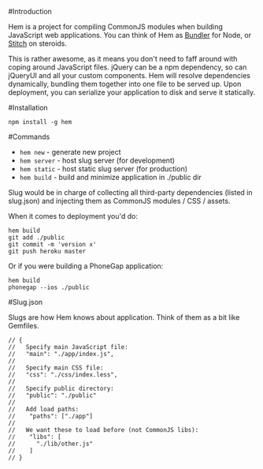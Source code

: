 #Introduction

Hem is a project for compiling CommonJS modules when building JavaScript web applications. You can think of Hem as [Bundler](http://gembundler.com/) for Node, or [Stitch](https://github.com/sstephenson/stitch) on steroids. 

This is rather awesome, as it means you don't need to faff around with coping around JavaScript files. jQuery can be a npm dependency, so can jQueryUI and all your custom components. Hem will resolve dependencies dynamically, bundling them together into one file to be served up. Upon deployment, you can serialize your application to disk and serve it statically. 

#Installation

    npm install -g hem

#Commands

* `hem new`    - generate new project
* `hem server` - host slug server (for development)
* `hem static` - host static slug server (for production)
* `hem build`  - build and minimize application in ./public dir

Slug would be in charge of collecting all third-party dependencies (listed in slug.json) and injecting them as CommonJS modules / CSS / assets.

When it comes to deployment you'd do:

    hem build
    git add ./public
    git commit -m 'version x'
    git push heroku master

Or if you were building a PhoneGap application:

    hem build
    phonegap --ios ./public

#Slug.json

Slugs are how Hem knows about application. Think of them as a bit like Gemfiles. 
    
    // {
    //   Specify main JavaScript file:
    //   "main": "./app/index.js",
    //   
    //   Specify main CSS file:
    //   "css": "./css/index.less",
    //   
    //   Specify public directory:
    //   "public": "./public"
    //   
    //   Add load paths:
    //    "paths": ["./app"]
    //   
    //   We want these to load before (not CommonJS libs):
    //    "libs": [
    //      "./lib/other.js"
    //    ]
    // }
    
